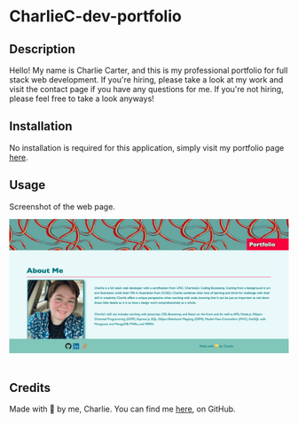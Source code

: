 # CharlieC-dev-portfolio

## Description

Hello! My name is Charlie Carter, and this is my professional portfolio for full stack web development. If you're hiring, please take a look at my work and visit the contact page if you have any questions for me. If you're not hiring, please feel free to take a look anyways!

## Installation

No installation is required for this application, simply visit my portfolio page [here](https://charliec1665.github.io/charliec-dev-portfolio/).

## Usage

Screenshot of the web page.

![Charlie Carter's development portfolio](./src/assets/images/webpage-screenshot.png)
</br>
</br>

## Credits

Made with 💛 by me, Charlie.
You can find me [here](https://github.com/charliec1665), on GitHub.